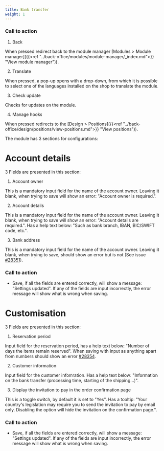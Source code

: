 ```yaml
---
title: Bank transfer
weight: 1
---
```


### Call to action

1) Back 

When pressed redirect back to the module manager [Modules > Module manager]({{<ref "../back-office/modules/module-manager/_index.md">}} "View module manager")).

2) Translate

When pressed, a pop-up opens with a drop-down, from which it is possible to select one of the languages installed on the shop to translate the module.

3) Check update

Checks for updates on the module.

4) Manage hooks

When pressed redirects to the [Design > Positions]({{<ref "../back-office/design/positions/view-positions.md">}} "View positions")).

The module has 3 sections for configurations:

# Account details

3 Fields are presented in this section:

1) Account owner

This is a mandatory input field for the name of the account owner. Leaving it blank, when trying to save will show an error: "Account owner is required.".

2) Account details

This is a mandatory input field for the name of the account owner. Leaving it blank, when trying to save will show an error: "Account details are required.".
Has a help text below: "Such as bank branch, IBAN, BIC/SWIFT code, etc.".

3) Bank address 

This is a mandatory input field for the name of the account owner. Leaving it blank, when trying to save, should show an error but is not (See issue [#28351](https://github.com/PrestaShop/PrestaShop/issues/28351)).

### Call to action

 - Save, if all the fields are entered correctly, will show a message: "Settings updated". If any of the fields are input incorrectly, the error message will show what is wrong when saving.

# Customisation

3 Fields are presented in this section:

1) Reservation period

Input field for the reservation period, has a help text below: "Number of days the items remain reserved". When saving with input as anything apart from numbers should show an error [#28354](https://github.com/PrestaShop/PrestaShop/issues/28354).

2) Customer information

Input field for the customer infomration. Has a help text below: "Information on the bank transfer (processing time, starting of the shipping...)".

3) Display the invitation to pay in the order confirmation page

This is a toggle switch, by default it is set to "Yes". Has a tooltip: "Your country's legislation may require you to send the invitation to pay by email only. Disabling the option will hide the invitation on the confirmation page.".

### Call to action

 - Save, if all the fields are entered correctly, will show a message: "Settings updated". If any of the fields are input incorrectly, the error message will show what is wrong when saving.
